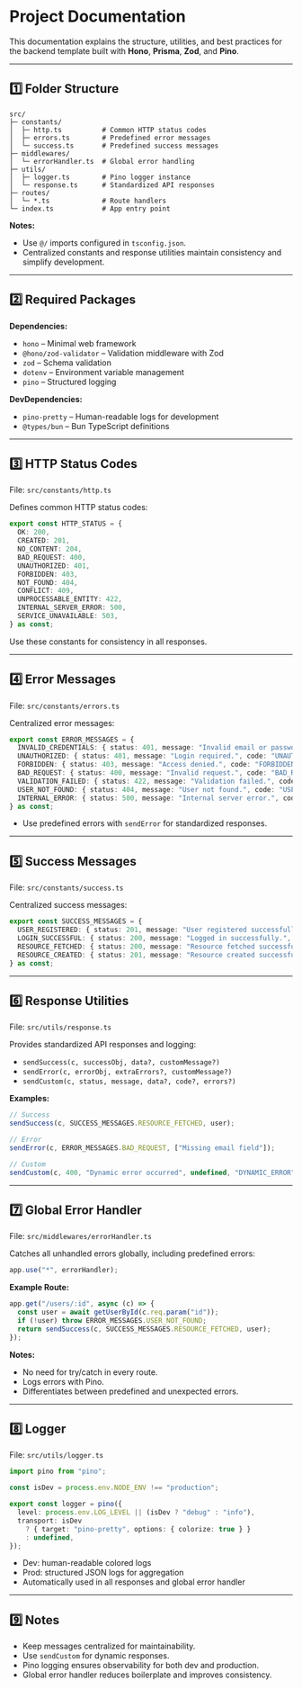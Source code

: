 # Project Documentation

This documentation explains the structure, utilities, and best practices for the backend template built with **Hono**, **Prisma**, **Zod**, and **Pino**.

---

## 1️⃣ Folder Structure

```
src/
├─ constants/
│  ├─ http.ts          # Common HTTP status codes
│  ├─ errors.ts        # Predefined error messages
│  └─ success.ts       # Predefined success messages
├─ middlewares/
│  └─ errorHandler.ts  # Global error handling
├─ utils/
│  ├─ logger.ts        # Pino logger instance
│  └─ response.ts      # Standardized API responses
├─ routes/
│  └─ *.ts             # Route handlers
└─ index.ts            # App entry point
```

**Notes:**
- Use `@/` imports configured in `tsconfig.json`.
- Centralized constants and response utilities maintain consistency and simplify development.

---

## 2️⃣ Required Packages

**Dependencies:**
- `hono` – Minimal web framework
- `@hono/zod-validator` – Validation middleware with Zod
- `zod` – Schema validation
- `dotenv` – Environment variable management
- `pino` – Structured logging

**DevDependencies:**
- `pino-pretty` – Human-readable logs for development
- `@types/bun` – Bun TypeScript definitions

---

## 3️⃣ HTTP Status Codes

File: `src/constants/http.ts`

Defines common HTTP status codes:

```ts
export const HTTP_STATUS = {
  OK: 200,
  CREATED: 201,
  NO_CONTENT: 204,
  BAD_REQUEST: 400,
  UNAUTHORIZED: 401,
  FORBIDDEN: 403,
  NOT_FOUND: 404,
  CONFLICT: 409,
  UNPROCESSABLE_ENTITY: 422,
  INTERNAL_SERVER_ERROR: 500,
  SERVICE_UNAVAILABLE: 503,
} as const;
```

Use these constants for consistency in all responses.

---

## 4️⃣ Error Messages

File: `src/constants/errors.ts`

Centralized error messages:

```ts
export const ERROR_MESSAGES = {
  INVALID_CREDENTIALS: { status: 401, message: "Invalid email or password.", code: "INVALID_CREDENTIALS" },
  UNAUTHORIZED: { status: 401, message: "Login required.", code: "UNAUTHORIZED" },
  FORBIDDEN: { status: 403, message: "Access denied.", code: "FORBIDDEN" },
  BAD_REQUEST: { status: 400, message: "Invalid request.", code: "BAD_REQUEST" },
  VALIDATION_FAILED: { status: 422, message: "Validation failed.", code: "VALIDATION_FAILED" },
  USER_NOT_FOUND: { status: 404, message: "User not found.", code: "USER_NOT_FOUND" },
  INTERNAL_ERROR: { status: 500, message: "Internal server error.", code: "INTERNAL_ERROR" },
} as const;
```

- Use predefined errors with `sendError` for standardized responses.

---

## 5️⃣ Success Messages

File: `src/constants/success.ts`

Centralized success messages:

```ts
export const SUCCESS_MESSAGES = {
  USER_REGISTERED: { status: 201, message: "User registered successfully.", code: "USER_REGISTERED" },
  LOGIN_SUCCESSFUL: { status: 200, message: "Logged in successfully.", code: "LOGIN_SUCCESSFUL" },
  RESOURCE_FETCHED: { status: 200, message: "Resource fetched successfully.", code: "RESOURCE_FETCHED" },
  RESOURCE_CREATED: { status: 201, message: "Resource created successfully.", code: "RESOURCE_CREATED" },
} as const;
```

---

## 6️⃣ Response Utilities

File: `src/utils/response.ts`

Provides standardized API responses and logging:

- `sendSuccess(c, successObj, data?, customMessage?)`
- `sendError(c, errorObj, extraErrors?, customMessage?)`
- `sendCustom(c, status, message, data?, code?, errors?)`

**Examples:**

```ts
// Success
sendSuccess(c, SUCCESS_MESSAGES.RESOURCE_FETCHED, user);

// Error
sendError(c, ERROR_MESSAGES.BAD_REQUEST, ["Missing email field"]);

// Custom
sendCustom(c, 400, "Dynamic error occurred", undefined, "DYNAMIC_ERROR", ["Extra validation detail"]);
```

---

## 7️⃣ Global Error Handler

File: `src/middlewares/errorHandler.ts`

Catches all unhandled errors globally, including predefined errors:

```ts
app.use("*", errorHandler);
```

**Example Route:**

```ts
app.get("/users/:id", async (c) => {
  const user = await getUserById(c.req.param("id"));
  if (!user) throw ERROR_MESSAGES.USER_NOT_FOUND;
  return sendSuccess(c, SUCCESS_MESSAGES.RESOURCE_FETCHED, user);
});
```

**Notes:**
- No need for try/catch in every route.
- Logs errors with Pino.
- Differentiates between predefined and unexpected errors.

























---

## 8️⃣ Logger

File: `src/utils/logger.ts`

```ts
import pino from "pino";

const isDev = process.env.NODE_ENV !== "production";

export const logger = pino({
  level: process.env.LOG_LEVEL || (isDev ? "debug" : "info"),
  transport: isDev
    ? { target: "pino-pretty", options: { colorize: true } }
    : undefined,
});
```

- Dev: human-readable colored logs
- Prod: structured JSON logs for aggregation
- Automatically used in all responses and global error handler

---

## 9️⃣ Notes

- Keep messages centralized for maintainability.
- Use `sendCustom` for dynamic responses.
- Pino logging ensures observability for both dev and production.
- Global error handler reduces boilerplate and improves consistency.

